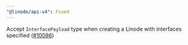 ```yaml
---
"@linode/api-v4": Fixed
---
```


Accept `InterfacePayload` type when creating a Linode with interfaces specified ([#10086](https://github.com/linode/manager/pull/10086))
